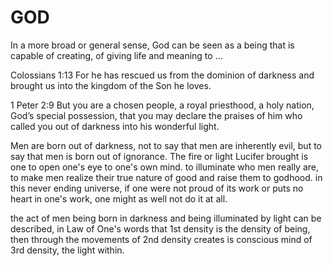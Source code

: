 # GOD
In a more broad or general sense, God can be seen as a being that is capable of creating, of giving life and meaning to ...

Colossians 1:13 For he has rescued us from the dominion of darkness and brought us into the kingdom of the Son he loves.

1 Peter 2:9 But you are a chosen people, a royal priesthood, a holy nation, God’s special possession, that you may declare the praises of him who called you out of darkness into his wonderful light.

Men are born out of darkness, not to say that men are inherently evil, but to say that men is born out of ignorance. The fire or light Lucifer brought is one to open one's eye to one's own mind. to illuminate who men really are, to make men realize their true nature of good and raise them to godhood. in this never ending universe, if one were not proud of its work or puts no heart in one's work, one might as well not do it at all. 

the act of men being born in darkness and being illuminated by light can be described, in Law of One's words that 1st density is the density of being, then through the movements of 2nd density creates is conscious mind of 3rd density, the light within.


